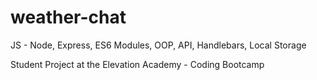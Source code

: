 # weather-chat
JS - Node, Express, ES6 Modules, OOP, API, Handlebars, Local Storage

Student Project at the Elevation Academy - Coding Bootcamp
